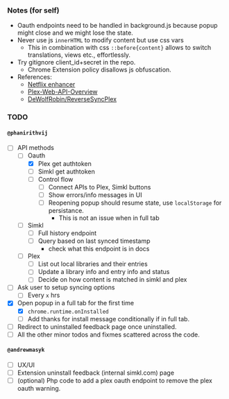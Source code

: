 ### Notes (for self)

- Oauth endpoints need to be handled in background.js because popup might close and we might lose the state.
- Never use js `innerHTML` to modify content but use css vars
  - This in combination with css `::before{content}` allows to switch translations, views etc., effortlessly.
- Try gitignore client_id+secret in the repo.
  - Chrome Extension policy disallows js obfuscation.
- References:
  - [Netflix enhancer](https://chrome.google.com/webstore/detail/enhancer-for-netflix-crun/dbpjfmehfpcgmlpfnfilcnhbckmecmca)
  - [Plex-Web-API-Overview](https://github.com/Arcanemagus/plex-api/wiki/Plex-Web-API-Overview)
  - [DeWolfRobin/ReverseSyncPlex](https://github.com/DeWolfRobin/ReverseSyncPlex)

### TODO

#### `@phanirithvij`

- [ ] API methods
  - [ ] Oauth
    - [x] Plex get authtoken
    - [ ] Simkl get authtoken
    - [ ] Control flow
      - [ ] Connect APIs to Plex, Simkl buttons
      - [ ] Show errors/info messages in UI
      - [ ] Reopening popup should resume state, use `localStorage` for persistance.
        - This is not an issue when in full tab
  - [ ] Simkl
    - [ ] Full history endpoint
    - [ ] Query based on last synced timestamp
      - check what this endpoint is in docs
  - [ ] Plex
    - [ ] List out local libraries and their entries
    - [ ] Update a library info and entry info and status
    - [ ] Decide on how content is matched in simkl and plex
- [ ] Ask user to setup syncing options
  - [ ] Every `x` hrs
- [x] Open popup in a full tab for the first time
  - [x] `chrome.runtime.onInstalled`
  - [ ] Add thanks for install message conditionally if in full tab.
- [ ] Redirect to uninstalled feedback page once uninstalled.
- [ ] All the other minor todos and fixmes scattered across the code.

#### `@andrewmasyk`

- [ ] UX/UI
- [ ] Extension uninstall feedback (internal simkl.com) page
- [ ] (optional) Php code to add a plex oauth endpoint to remove the plex oauth warning.
